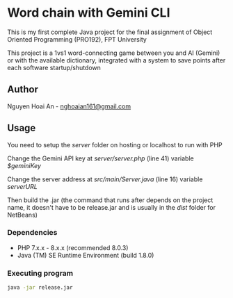 # Word chain with Gemini CLI
This is my first complete Java project for the final assignment of Object Oriented Programming (PRO192), FPT University

This project is a 1vs1 word-connecting game between you and AI (Gemini) or with the available dictionary, integrated with a system to save points after each software startup/shutdown

## Author
Nguyen Hoai An - nghoaian161@gmail.com

## Usage
You need to setup the *server* folder on hosting or localhost to run with PHP

Change the Gemini API key at *server/server.php* (line 41) variable *$geminiKey*

Change the server address at *src/main/Server.java* (line 16) variable *serverURL*

Then build the .jar (the command that runs after depends on the project name, it doesn't have to be release.jar and is usually in the *dist* folder for NetBeans)

### Dependencies
- PHP 7.x.x - 8.x.x (recommended 8.0.3)
- Java (TM) SE Runtime Environment (build 1.8.0)

### Executing program
```bash
java -jar release.jar
```